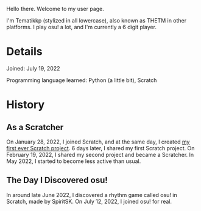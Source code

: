 Hello there. Welcome to my user page.

I'm Tematikkp (stylized in all lowercase), also known as THETM in other platforms. I play osu! a lot, and I'm currently a 6 digit player.

# Details
Joined: July 19, 2022

Programming language learned: Python (a little bit), Scratch

# History
## As a Scratcher
On January 28, 2022, I joined Scratch, and at the same day, I created [my first ever Scratch project](https://scratch.mit.edu/projects/635559675/). 6 days later, I shared my first Scratch project. On February 19, 2022, I shared my second project and became a Scratcher.  In May 2022, I started to become less active than usual.

## The Day I Discovered osu!
In around late June 2022, I discovered a rhythm game called osu! in Scratch, made by SpiritSK. On July 12, 2022, I joined osu! for real.

<!--
**tematikkp/tematikkp** is a ✨ _special_ ✨ repository because its `README.md` (this file) appears on your GitHub profile.

Here are some ideas to get you started:

- 🔭 I’m currently working on ...
- 🌱 I’m currently learning ...
- 👯 I’m looking to collaborate on ...
- 🤔 I’m looking for help with ...
- 💬 Ask me about ...
- 📫 How to reach me: ...
- 😄 Pronouns: ...
- ⚡ Fun fact: ...
-->
